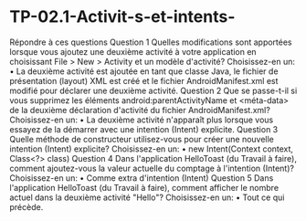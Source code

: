 # TP-02.1-Activit-s-et-intents-
Répondre à ces questions
Question 1
Quelles modifications sont apportées lorsque vous ajoutez une deuxième activité à votre application en choisissant File > New > Activity et un modèle d'activité? Choisissez-en un:
           •	La deuxième activité est ajoutée en tant que classe Java, le fichier de présentation (layout) XML est créé et le fichier AndroidManifest.xml est modifié pour déclarer une deuxième activité.
Question 2
Que se passe-t-il si vous supprimez les éléments android:parentActivityName et <méta-data> de la deuxième déclaration d'activité du fichier AndroidManifest.xml? Choisissez-en un:
           •	La deuxième activité n'apparaît plus lorsque vous essayez de la démarrer avec une intention (Intent) explicite.
Question 3
Quelle méthode de constructeur utilisez-vous pour créer une nouvelle intention (Intent) explicite? Choisissez-en un:
           •	new Intent(Context context, Class<?> class)
Question 4
Dans l'application HelloToast (du Travail à faire), comment ajoutez-vous la valeur actuelle du comptage à l'intention (Intent)? Choisissez-en un:
           •	Comme extra d'intention (Intent)
Question 5
Dans l'application HelloToast (du Travail à faire), comment afficher le nombre actuel dans la deuxième activité "Hello"? Choisissez-en un:
           •	Tout ce qui précède.
